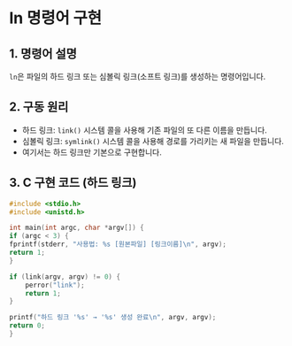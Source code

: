 # ln 명령어 구현

## 1. 명령어 설명
`ln`은 파일의 하드 링크 또는 심볼릭 링크(소프트 링크)를 생성하는 명령어입니다.

## 2. 구동 원리
- 하드 링크: `link()` 시스템 콜을 사용해 기존 파일의 또 다른 이름을 만듭니다.
- 심볼릭 링크: `symlink()` 시스템 콜을 사용해 경로를 가리키는 새 파일을 만듭니다.
- 여기서는 하드 링크만 기본으로 구현합니다.

## 3. C 구현 코드 (하드 링크)
```c
#include <stdio.h>
#include <unistd.h>

int main(int argc, char *argv[]) {
if (argc < 3) {
fprintf(stderr, "사용법: %s [원본파일] [링크이름]\n", argv);
return 1;
}

if (link(argv, argv) != 0) {
    perror("link");
    return 1;
}

printf("하드 링크 '%s' → '%s' 생성 완료\n", argv, argv);
return 0;
}
```
